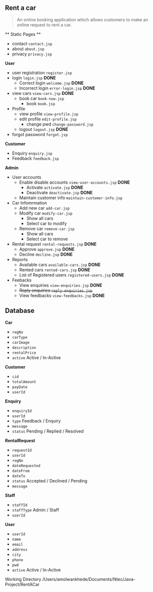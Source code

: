 Rent a car
----------

> An online booking application which allows customers to make an online request to rent a car. 

** Static Pages **
- contact `contact.jsp`
- about `about.jsp`
- privacy `privacy.jsp`

**User**
 - user registration `register.jsp` 
 - login `login.jsp`  **DONE**
	- Correct login `welcome.jsp` **DONE**
	- Incorrect login `error-login.jsp` **DONE**
 - view cars `view-cars.jsp` **DONE**
 	- book car `book-now.jsp`
 		- book `book.jsp`
 - Profile 
 	- view profile `view-profile.jsp`
 	- edit profile `edit-profile.jsp` 
 		- change pwd `change-password.jsp` 
 	- logout `logout.jsp` **DONE**
- forgot password `forgot.jsp` 
 
**Customer**
- Enquiry `enquiry.jsp`
- Feedback `feedback.jsp`

**Admin**
- User accounts
	- Enable disable accounts `view-user-accounts.jsp` **DONE**
		- Activate `activate.jsp` **DONE**
		- Deactivate `deactivate.jsp` **DONE**
	- Maintain customer info `maintain-customer-info.jsp`
- Car Infomrmation
	- Add new car `add-car.jsp`
	- Modify car `modify-car.jsp`
		- Show all cars
		- Select car to modify
	- Remove car `remove-car.jsp`
		- Show all cars
		- Select car to remove
- Rental request `rental-requests.jsp` **DONE**
	- Approve `approve.jsp` **DONE**
	- Decline `decline.jsp` **DONE**
- Reports
	- Available cars `available-cars.jsp` **DONE**
	- Rented cars `rented-cars.jsp` **DONE**
	- List of Registered users `registered-users.jsp` **DONE**
- Feebacks
	-  View enquiries `view-enquiries.jsp` **DONE**
	-  ~~Reply enquiries `reply-enquiries.jsp`~~
	-  View feedbacks `view-feedbacks.jsp` **DONE**

Database
----------

**Car**
- `regNo`
- `carType`
- `carImage`
- `description`
- `rentalPrice`
- `active` Active / In-Active

**Customer**
- `cid`
- `totalAmount`
- `payDate`
- `userId`

**Enquiry**
- `enquiryId`
- `userId`
- `type` Feedback / Enquiry
- `message`
- `status` Pending / Replied / Resolved

**RentalRequest**
- `requestId`
- `userId`
- `regNo`
- `dateRequested`
- `dateFrom`
- `dateTo`
- `status` Accepted / Declined / Pending
- `message`

**Staff**
- `staffId`
- `staffType` Admin / Staff
- `userId`

**User**
- `userId`
- `name`
- `email`
- `address`
- `city`
- `phone`
- `pwd`
- `active` Active / In-Active

Working Directory
/Users/amolwankhede/Documents/Ntec/Java-Project/RentACar
